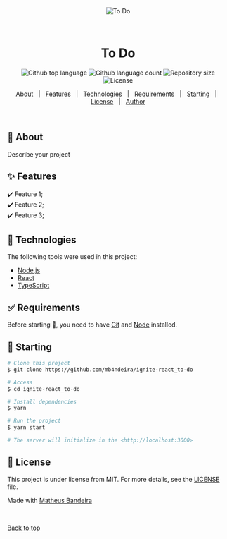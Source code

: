 <div align="center" id="top"> 
  <img src="./.github/app.gif" alt="To Do" />

  &#xa0;

  <!-- <a href="https://todo.netlify.app">Demo</a> -->
</div>

<h1 align="center">To Do</h1>

<p align="center">
  <img alt="Github top language" src="https://img.shields.io/github/languages/top/mb4ndeira/to-do?color=56BEB8">

  <img alt="Github language count" src="https://img.shields.io/github/languages/count/mb4ndeira/to-do?color=56BEB8">

  <img alt="Repository size" src="https://img.shields.io/github/repo-size/mb4ndeira/to-do?color=56BEB8">

  <img alt="License" src="https://img.shields.io/github/license/mb4ndeira/to-do?color=56BEB8">

  <!-- <img alt="Github issues" src="https://img.shields.io/github/issues/mb4ndeira/to-do?color=56BEB8" /> -->

  <!-- <img alt="Github forks" src="https://img.shields.io/github/forks/mb4ndeira/to-do?color=56BEB8" /> -->

  <!-- <img alt="Github stars" src="https://img.shields.io/github/stars/mb4ndeira/to-do?color=56BEB8" /> -->
</p>

<!-- Status -->

<!-- <h4 align="center"> 
	🚧  To Do 🚀 Under construction...  🚧
</h4> 

<hr> -->

<p align="center">
  <a href="#dart-about">About</a> &#xa0; | &#xa0; 
  <a href="#sparkles-features">Features</a> &#xa0; | &#xa0;
  <a href="#rocket-technologies">Technologies</a> &#xa0; | &#xa0;
  <a href="#white_check_mark-requirements">Requirements</a> &#xa0; | &#xa0;
  <a href="#checkered_flag-starting">Starting</a> &#xa0; | &#xa0;
  <a href="#memo-license">License</a> &#xa0; | &#xa0;
  <a href="https://github.com/mb4ndeira" target="_blank">Author</a>
</p>

<br>

## :dart: About ##

Describe your project

## :sparkles: Features ##

:heavy_check_mark: Feature 1;\
:heavy_check_mark: Feature 2;\
:heavy_check_mark: Feature 3;

## :rocket: Technologies ##

The following tools were used in this project:

- [Node.js](https://nodejs.org/en/)
- [React](https://pt-br.reactjs.org/)
- [TypeScript](https://www.typescriptlang.org/)

## :white_check_mark: Requirements ##

Before starting :checkered_flag:, you need to have [Git](https://git-scm.com) and [Node](https://nodejs.org/en/) installed.

## :checkered_flag: Starting ##

```bash
# Clone this project
$ git clone https://github.com/mb4ndeira/ignite-react_to-do

# Access
$ cd ignite-react_to-do

# Install dependencies
$ yarn

# Run the project
$ yarn start

# The server will initialize in the <http://localhost:3000>
```

## :memo: License ##

This project is under license from MIT. For more details, see the [LICENSE](LICENSE.md) file.


Made with <a href="https://github.com/mb4ndeira" target="_blank">Matheus Bandeira</a>

&#xa0;

<a href="#top">Back to top</a>
